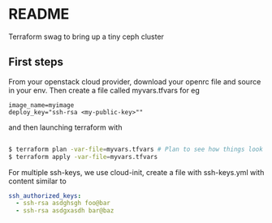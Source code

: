 # README

Terraform swag to bring up a tiny ceph cluster 

## First steps

From your openstack cloud provider, download your openrc file and source in your env. Then create a file called myvars.tfvars for eg 

```
image_name=myimage
deploy_key="ssh-rsa <my-public-key>""

```


 and then launching terraform with 
 
```sh

$ terraform plan -var-file=myvars.tfvars # Plan to see how things look like
$ terraform apply -var-file=myvars.tfvars
```


For multiple ssh-keys, we use cloud-init, create a file with ssh-keys.yml with
content similar to 

```yml
ssh_authorized_keys:
  - ssh-rsa asdghsgh foo@bar
  - ssh-rsa asdgxasdh bar@baz
```
